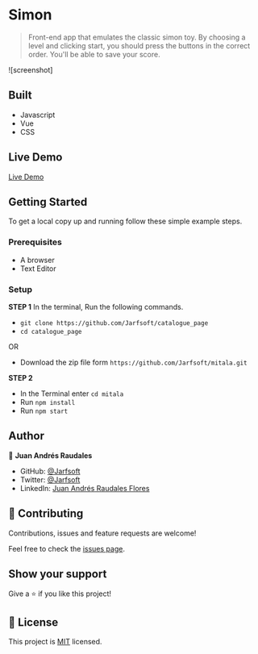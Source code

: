 # Simon

> Front-end app that emulates the classic simon toy. By choosing a level and clicking start, you should press the buttons in the correct order. You'll be able to save your score. 

![screenshot]

## Built

- Javascript
- Vue
- CSS

## Live Demo

[Live Demo]()


## Getting Started

To get a local copy up and running follow these simple example steps.

### Prerequisites

- A browser
- Text Editor

### Setup

**STEP 1**
In the terminal, Run the following commands.

- `git clone https://github.com/Jarfsoft/catalogue_page`
- `cd catalogue_page`

OR

- Download the zip file form `https://github.com/Jarfsoft/mitala.git`

**STEP 2**

- In the Terminal enter `cd mitala`
- Run `npm install`
- Run `npm start`

## Author

👤 **Juan Andrés Raudales**

- GitHub: [@Jarfsoft](https://github.com/Jarfsoft)
- Twitter: [@Jarfsoft](https://twitter.com/Jarfsoft)
- LinkedIn: [Juan Andrés Raudales Flores](https://www.linkedin.com/in/juan-raudales-flores/)

## 🤝 Contributing

Contributions, issues and feature requests are welcome!

Feel free to check the [issues page](https://github.com/Jarfsoft/mitala/issues).

## Show your support

Give a ⭐️ if you like this project!

## 📝 License

This project is [MIT](https://opensource.org/licenses/MIT) licensed.